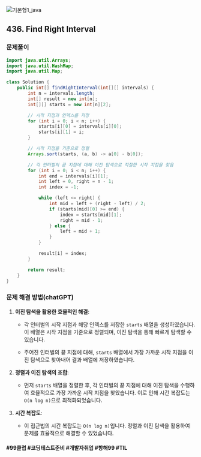 ![기본형1_java](https://github.com/user-attachments/assets/6ac5189b-a4bd-44ae-a4d4-306d6e777973)

## 436. Find Right Interval

### 문제풀이

```java
import java.util.Arrays;
import java.util.HashMap;
import java.util.Map;

class Solution {
    public int[] findRightInterval(int[][] intervals) {
        int n = intervals.length;
        int[] result = new int[n];
        int[][] starts = new int[n][2];

        // 시작 지점과 인덱스를 저장
        for (int i = 0; i < n; i++) {
            starts[i][0] = intervals[i][0];
            starts[i][1] = i;
        }

        // 시작 지점을 기준으로 정렬
        Arrays.sort(starts, (a, b) -> a[0] - b[0]);

        // 각 인터벌의 끝 지점에 대해 이진 탐색으로 적절한 시작 지점을 찾음
        for (int i = 0; i < n; i++) {
            int end = intervals[i][1];
            int left = 0, right = n - 1;
            int index = -1;

            while (left <= right) {
                int mid = left + (right - left) / 2;
                if (starts[mid][0] >= end) {
                    index = starts[mid][1];
                    right = mid - 1;
                } else {
                    left = mid + 1;
                }
            }

            result[i] = index;
        }

        return result;
    }
}
```


### 문제 해결 방법(chatGPT)

1. **이진 탐색을 활용한 효율적인 해결**:
   - 각 인터벌의 시작 지점과 해당 인덱스를 저장한 `starts` 배열을 생성하였습니다. 이 배열은 시작 지점을 기준으로 정렬되며, 이진 탐색을 통해 빠르게 탐색할 수 있습니다.
     
   - 주어진 인터벌의 끝 지점에 대해, `starts` 배열에서 가장 가까운 시작 지점을 이진 탐색으로 찾아내어 결과 배열에 저장하였습니다.

2. **정렬과 이진 탐색의 조합**:
   - 먼저 `starts` 배열을 정렬한 후, 각 인터벌의 끝 지점에 대해 이진 탐색을 수행하여 효율적으로 가장 가까운 시작 지점을 찾았습니다. 이로 인해 시간 복잡도는 `O(n log n)`으로 최적화되었습니다.

3. **시간 복잡도**:
   - 이 접근법의 시간 복잡도는 `O(n log n)`입니다. 정렬과 이진 탐색을 활용하여 문제를 효율적으로 해결할 수 있었습니다.

#### #99클럽 #코딩테스트준비 #개발자취업 #항해99 #TIL
